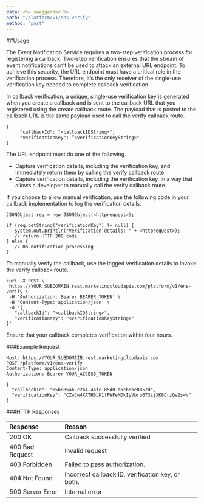 ```yaml
---
data: <%= swaggerdoc %>
path: "/platform/v1/ens-verify"
method: "post"
---
```

##Usage

The Event Notification Service requires a two-step verification process for registering a callback. Two-step verification ensures that the stream of event notifications can’t be used to attack an external URL endpoint. To achieve this security, the URL endpoint must have a critical role in the verification process. Therefore, it’s the only receiver of the single-use verification key needed to complete callback verification.

In callback verification, a unique, single-use verification key is generated when you create a callback and is sent to the callback URL that you registered using the create callback route. The payload that is posted to the callback URL is the same payload used to call the verify callback route.

```
{
     "callbackId": "<callbackIDString>",
     "verificationKey": “<verificationKeyString>"
}
```

The URL endpoint must do one of the following.
* Capture verification details, including the verification key, and immediately return them by calling the verify callback route.
* Capture verification details, including the verification key, in a way that allows a developer to manually call the verify callback route.

If you choose to allow manual verification, use the following code in your callback implementation to log the verification details.

```
JSONObject req = new JSONObject(<httprequest>);

if (req.getString("verificationKey") != null) {
   System.out.println("Verification details: " + <httprequest>);
   // return HTTP 200 code
} else {
   // Do notification processing
}
```

To manually verify the callback, use the logged verification details to invoke the verify callback route.

```
curl -X POST \
 https://YOUR_SUBDOMAIN.rest.marketingcloudapis.com/platform/v1/ens-verify \
 -H 'Authorization: Bearer BEARER_TOKEN' \
 -H 'Content-Type: application/json' \
 -d '{
   "callbackId": "<callbackIDString>",
   "verificationKey": "<verificationKeyString>"
}'
```

Ensure that your callback completes verification within four hours.

###Example Request

```
Host: https://YOUR_SUBDOMAIN.rest.marketingcloudapis.com
POST /platform/v1/ens-verify
Content-Type: application/json
Authorization: Bearer YOUR_ACCESS_TOKEN

{
  "callbackId": "65b885ab-c2b4-46fe-85d0-d6cb8be8057d",
  "verificationKey": "CZwJw4XATH6LK1fPWFeMDkIyVbro6T3ijXK8CrzQe2s=\"
}
```

###HTTP Responses
<table class="table table-hover">
<thead align="left">
<tr>
<th>Response</th>
<th>Reason</th>
</tr>
</thead>
<tbody>
<tr>
<td>200 OK</td>
<td>Callback successfully verified</td>
</tr>
<tr>
<td>400 Bad Request</td>
<td>Invalid request</td>
</tr>
<tr>
<td>403 Forbidden</td>
<td>Failed to pass authorization.</td>
</tr>
<tr>
<td>404 Not Found</td>
<td>Incorrect callback ID, verification key, or both.</td>
</tr>
<tr>
<td>500 Server Error</td>
<td>Internal error</td>
</tr>
</tbody>
</table>
